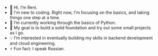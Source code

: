 - 👋 Hi, I’m Reni.
- 🚀 I'm new to coding. Right now, I'm focusing on the basics, and taking things one step at a time.
- 🌱 I’m currently working through the basics of Python.
- 📖 My goal is to build a solid foundation and try out some small projects as I go.
- 💡 I’m interested in eventually building my skills in backend development and cloud engineering.
- ⚡ Fun fact: I speak Russian.

<!---
GrigorovR/GrigorovR is a ✨ special ✨ repository because its `README.md` (this file) appears on your GitHub profile.
You can click the Preview link to take a look at your changes.
--->
